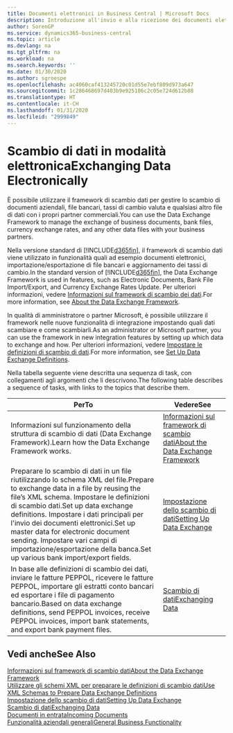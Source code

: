 ```yaml
---
title: Documenti elettronici in Business Central | Microsoft Docs
description: Introduzione all'invio e alla ricezione dei documenti elettronici in Business Central.
author: SorenGP
ms.service: dynamics365-business-central
ms.topic: article
ms.devlang: na
ms.tgt_pltfrm: na
ms.workload: na
ms.search.keywords: ''
ms.date: 01/30/2020
ms.author: sgroespe
ms.openlocfilehash: ac4060caf413245720c01d55e7ebf809d973a647
ms.sourcegitcommit: 1c286468697d403b9e925186c2c05e724d612b88
ms.translationtype: HT
ms.contentlocale: it-CH
ms.lasthandoff: 01/31/2020
ms.locfileid: "2999849"
---
```

# <a name="exchanging-data-electronically"></a><span data-ttu-id="bf2c4-103">Scambio di dati in modalità elettronica</span><span class="sxs-lookup"><span data-stu-id="bf2c4-103">Exchanging Data Electronically</span></span>
<span data-ttu-id="bf2c4-104">È possibile utilizzare il framework di scambio dati per gestire lo scambio di documenti aziendali, file bancari, tassi di cambio valuta e qualsiasi altro file di dati con i propri partner commerciali.</span><span class="sxs-lookup"><span data-stu-id="bf2c4-104">You can use the Data Exchange Framework to manage the exchange of business documents, bank files, currency exchange rates, and any other data files with your business partners.</span></span>

<span data-ttu-id="bf2c4-105">Nella versione standard di [!INCLUDE[d365fin](includes/d365fin_md.md)], il framework di scambio dati viene utilizzato in funzionalità quali ad esempio documenti elettronici, importazione/esportazione di file bancari e aggiornamento dei tassi di cambio.</span><span class="sxs-lookup"><span data-stu-id="bf2c4-105">In the standard version of [!INCLUDE[d365fin](includes/d365fin_md.md)], the Data Exchange Framework is used in features, such as Electronic Documents, Bank File Import/Export, and Currency Exchange Rates Update.</span></span> <span data-ttu-id="bf2c4-106">Per ulteriori informazioni, vedere [Informazioni sul framework di scambio dei dati](across-about-the-data-exchange-framework.md).</span><span class="sxs-lookup"><span data-stu-id="bf2c4-106">For more information, see [About the Data Exchange Framework](across-about-the-data-exchange-framework.md).</span></span>

<span data-ttu-id="bf2c4-107">In qualità di amministratore o partner Microsoft, è possibile utilizzare il framework nelle nuove funzionalità di integrazione impostando quali dati scambiare e come scambiarli.</span><span class="sxs-lookup"><span data-stu-id="bf2c4-107">As an administrator or Microsoft partner, you can use the framework in new integration features by setting up which data to exchange and how.</span></span> <span data-ttu-id="bf2c4-108">Per ulteriori informazioni, vedere [Impostare le definizioni di scambio di dati](across-how-to-set-up-data-exchange-definitions.md).</span><span class="sxs-lookup"><span data-stu-id="bf2c4-108">For more information, see [Set Up Data Exchange Definitions](across-how-to-set-up-data-exchange-definitions.md).</span></span>

<span data-ttu-id="bf2c4-109">Nella tabella seguente viene descritta una sequenza di task, con collegamenti agli argomenti che li descrivono.</span><span class="sxs-lookup"><span data-stu-id="bf2c4-109">The following table describes a sequence of tasks, with links to the topics that describe them.</span></span>  

|<span data-ttu-id="bf2c4-110">Per</span><span class="sxs-lookup"><span data-stu-id="bf2c4-110">To</span></span>|<span data-ttu-id="bf2c4-111">Vedere</span><span class="sxs-lookup"><span data-stu-id="bf2c4-111">See</span></span>|  
|--------|---------|  
|<span data-ttu-id="bf2c4-112">Informazioni sul funzionamento della struttura di scambio di dati (Data Exchange Framework).</span><span class="sxs-lookup"><span data-stu-id="bf2c4-112">Learn how the Data Exchange Framework works.</span></span>|[<span data-ttu-id="bf2c4-113">Informazioni sul framework di scambio dati</span><span class="sxs-lookup"><span data-stu-id="bf2c4-113">About the Data Exchange Framework</span></span>](across-about-the-data-exchange-framework.md)|  
|<span data-ttu-id="bf2c4-114">Preparare lo scambio di dati in un file riutilizzando lo schema XML del file.</span><span class="sxs-lookup"><span data-stu-id="bf2c4-114">Prepare to exchange data in a file by reusing the file’s XML schema.</span></span> <span data-ttu-id="bf2c4-115">Impostare le definizioni di scambio dati.</span><span class="sxs-lookup"><span data-stu-id="bf2c4-115">Set up data exchange definitions.</span></span> <span data-ttu-id="bf2c4-116">Impostare i dati principali per l'invio dei documenti elettronici.</span><span class="sxs-lookup"><span data-stu-id="bf2c4-116">Set up master data for electronic document sending.</span></span> <span data-ttu-id="bf2c4-117">Impostare vari campi di importazione/esportazione della banca.</span><span class="sxs-lookup"><span data-stu-id="bf2c4-117">Set up various bank import/export fields.</span></span>|[<span data-ttu-id="bf2c4-118">Impostazione dello scambio di dati</span><span class="sxs-lookup"><span data-stu-id="bf2c4-118">Setting Up Data Exchange</span></span>](across-set-up-data-exchange.md)|  
|<span data-ttu-id="bf2c4-119">In base alle definizioni di scambio dei dati, inviare le fatture PEPPOL, ricevere le fatture PEPPOL, importare gli estratti conto bancari ed esportare i file di pagamento bancario.</span><span class="sxs-lookup"><span data-stu-id="bf2c4-119">Based on data exchange definitions, send PEPPOL invoices, receive PEPPOL invoices, import bank statements, and export bank payment files.</span></span>|[<span data-ttu-id="bf2c4-120">Scambio di dati</span><span class="sxs-lookup"><span data-stu-id="bf2c4-120">Exchanging Data</span></span>](across-exchange-data.md)|  

## <a name="see-also"></a><span data-ttu-id="bf2c4-121">Vedi anche</span><span class="sxs-lookup"><span data-stu-id="bf2c4-121">See Also</span></span>  
[<span data-ttu-id="bf2c4-122">Informazioni sul framework di scambio dati</span><span class="sxs-lookup"><span data-stu-id="bf2c4-122">About the Data Exchange Framework</span></span>](across-about-the-data-exchange-framework.md)  
[<span data-ttu-id="bf2c4-123">Utilizzare gli schemi XML per preparare le definizioni di scambio dati</span><span class="sxs-lookup"><span data-stu-id="bf2c4-123">Use XML Schemas to Prepare Data Exchange Definitions</span></span>](across-how-to-use-xml-schemas-to-prepare-data-exchange-definitions.md)  
[<span data-ttu-id="bf2c4-124">Impostazione dello scambio di dati</span><span class="sxs-lookup"><span data-stu-id="bf2c4-124">Setting Up Data Exchange</span></span>](across-set-up-data-exchange.md)  
[<span data-ttu-id="bf2c4-125">Scambio di dati</span><span class="sxs-lookup"><span data-stu-id="bf2c4-125">Exchanging Data</span></span>](across-exchange-data.md)  
[<span data-ttu-id="bf2c4-126">Documenti in entrata</span><span class="sxs-lookup"><span data-stu-id="bf2c4-126">Incoming Documents</span></span>](across-income-documents.md)  
[<span data-ttu-id="bf2c4-127">Funzionalità aziendali generali</span><span class="sxs-lookup"><span data-stu-id="bf2c4-127">General Business Functionality</span></span>](ui-across-business-areas.md)
